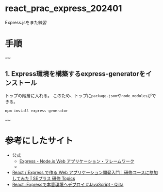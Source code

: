# react_prac_express_202401
Express.jsをまた練習

# 手順
~~
## 1. Express環境を構築するexpress-generatorをインストール
トップの階層に入れる。
このため、トップに`package.json`や`node_modules`ができる。
```
npm install express-generator
```
~~




# 参考にしたサイト
- 公式
  - [Express - Node.js Web アプリケーション・フレームワーク](https://expressjs.com/ja/)
  - 
- [React / Express で作る Web アプリケーション開発入門｜研修コースに参加してみた | SEプラス 研修 Topics](https://www.seplus.jp/dokushuzemi/blog/2021/12/tutorial_react_express.html)
- [React+Expressで本番環境へデプロイ #JavaScript - Qiita](https://qiita.com/creaporta/items/aedc6f7510cfb5f6352e)
